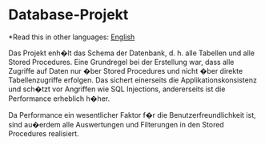# Database-Projekt

*Read this in other languages: [English](Readme.md)


Das Projekt enh�lt das Schema der Datenbank, d. h. alle Tabellen und alle Stored Procedures. Eine Grundregel bei der Erstellung war, dass alle Zugriffe auf Daten nur �ber Stored Procedures und nicht �ber direkte Tabellenzugriffe erfolgen. Das sichert einerseits die Applikationskonsistenz und sch�tzt vor Angriffen wie SQL Injections, andererseits ist die Performance erheblich h�her.

Da Performance ein wesentlicher Faktor f�r die Benutzerfreundlichkeit ist, sind au�erdem alle Auswertungen und Filterungen in den Stored Procedures realisiert.

